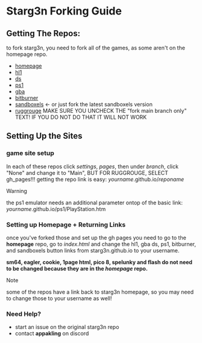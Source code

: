 # Starg3n Forking Guide

## Getting The Repos:
to fork starg3n, you need to fork all of the games, as some aren't on the homepage repo.

- [homepage](https://github.com/starg3n/starg3n.github.io)
- [hl1](https://github.com/starg3n/hl1)
- [ds](https://github.com/starg3n/ds)
- [ps1](https://github.com/starg3n/ps1)
- [gba](https://github.com/starg3n/gba)
- [bitburner](https://github.com/starg3n/bitburner)
- [sandboxels](https://github.com/starg3n/sandboxels) <- or just fork the latest sandboxels version
- [ruggrouge](https://github.com/rr/) MAKE SURE YOU UNCHECK THE "fork main branch only" TEXT! IF YOU DO NOT DO THAT IT WILL NOT WORK

## Setting Up the Sites
### game site setup
In each of these repos click _settings_, _pages_, then under _branch_, click "None" and change it to "Main", BUT FOR RUGGROUGE, SELECT gh_pages!!!
getting the repo link is easy: _yourname_.github.io/_reponame_
> [!WARNING]
> the ps1 emulator needs an additional parameter ontop of the basic link: \
> _yourname_.github.io/ps1/PlayStation.htm

### Setting up Homepage + Returning Links
once you've forked those and set up the gh pages you need to go to the **homepage** repo, go to _index.html_ and change the hl1, gba ds, ps1, bitburner, and sandboxels button links from starg3n.github.io to your username. 

**sm64, eagler, cookie, 1page html, pico 8, spelunky and flash do not need to be changed because they are in the *homepage* repo.**

> [!NOTE]
> some of the repos have a link back to starg3n homepage, so you may need to change those to your username as well!


### Need Help?
- start an issue on the original starg3n repo
- contact **appakling** on discord
